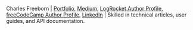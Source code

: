 Charles Freeborn | [Portfolio](https://freeborncharles.com), [Medium](https://charlesfreeborn.medium.com/), [LogRocket Author Profile](https://blog.logrocket.com/author/charlesfreeborn/), [freeCodeCamp Author Profile](https://www.freecodecamp.org/news/author/charles/), [LinkedIn](https://www.linkedin.com/in/charleseteure/) | Skilled in technical articles, user guides, and API documentation.

